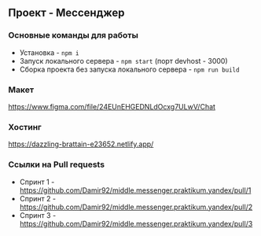 ## Проект - Мессенджер

### Основные команды для работы
- Установка - `npm i`
- Запуск локального сервера - `npm start` (порт devhost - 3000)
- Сборка проекта без запуска локального сервера - `npm run build`

### Макет
  https://www.figma.com/file/24EUnEHGEDNLdOcxg7ULwV/Chat

### Хостинг
  https://dazzling-brattain-e23652.netlify.app/

### Ссылки на Pull requests
- Спринт 1 - https://github.com/Damir92/middle.messenger.praktikum.yandex/pull/1
- Спринт 2 - https://github.com/Damir92/middle.messenger.praktikum.yandex/pull/2
- Спринт 3 - https://github.com/Damir92/middle.messenger.praktikum.yandex/pull/3
